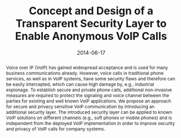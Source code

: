 ---
abstract: Voice over IP (VoIP) has gained widespread acceptance and is used for many
  business communications already. However, voice calls in traditional phone services,
  as well as in VoIP systems, have some security flaws and therefore can be easily
  intercepted, which can cause high damage by, e.g., industrial espionage. To establish
  secure and private phone calls, additional non-invasive measures are required to
  protect the signaling and voice channel between the parties for existing and well
  known VoIP applications. We propose an approach for secure and privacy sensitive
  VoIP communication by introducing an additional security layer. The introduced security
  layer can be applied to known VoIP solutions on different channels (e.g., soft phones
  or mobile phones) and is independent from the deployed VoIP implementation in order
  to improve security and privacy of VoIP calls for company systems.
authors:
- Markus Gruber
- Martin Maier
- Michael Schafferer
- Christian Schanes
- Thomas Grechenig
date: '2014-06-17'
featured: false
links:
- name: Publik
  url: https://publik.tuwien.ac.at/showentry.php?ID=236254&lang=2
publication_types:
- '1'
publishDate: '2014-06-17'
specifics: 'Vortrag: International Conference on Advanced Networking, Distributed
  Systems and Applications (INDS 2014), Béjaia, Algeria; 17.06.2014 - 19.06.2014;
  in: "Proceedings of the International Conference on Advanced Networking, Distributed
  Systems and Applications", INDS, (2014), S. 58 - 61.'
title: Concept and Design of a Transparent Security Layer to Enable Anonymous VoIP
  Calls
url_pdf: ''
---